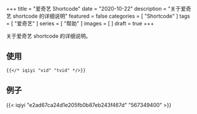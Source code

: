 +++
title = "爱奇艺 Shortcode"
date = "2020-10-22"
description = "关于爱奇艺 shortcode 的详细说明"
featured = false
categories = [
  "Shortcode"
]
tags = [
  "爱奇艺"
]
series = [
  "帮助"
]
images = [
]
draft = true
+++

关于爱奇艺 shortcode 的详细说明。
<!--more-->

## 使用

```markdown
{{</* iqiyi "vid" "tvid" */>}}
```

## 例子

{{< iqiyi "e2ad67ca24d1e205fb0b87eb243f467d" "567349400" >}}
